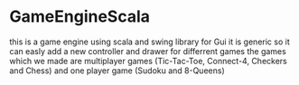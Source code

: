 # GameEngineScala
this is a game engine using scala and swing library for Gui it is generic so it can easly add a new controller and drawer for differrent games the games which we made are multiplayer games (Tic-Tac-Toe, Connect-4, Checkers and Chess) and one player game (Sudoku and 8-Queens)  
